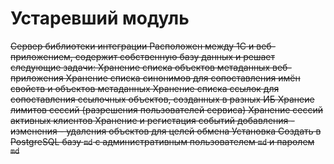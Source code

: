 # Устаревший модуль

~~Сервер библиотеки интеграции Расположен между 1С и веб-приложением, содержит собственную базу данных и решает следующие задачи:
Хранение списка объектов метаданных веб-приложения Хранение списка синонимов для сопоставления имён свойств и объектов метаданных
Хранение списка ссылок для сопоставления ссылочных объектов, созданных в разных ИБ Хранеие лимитов сессий (разрешения пользователей сервиса) Хранение сессий активных клиентов Хранение и регистация событий добавления - изменения - удаления объектов для целей обмена Установка Создать в PostgreSQL базу `md` с административным пользователем `md` и паролем `md`~~
